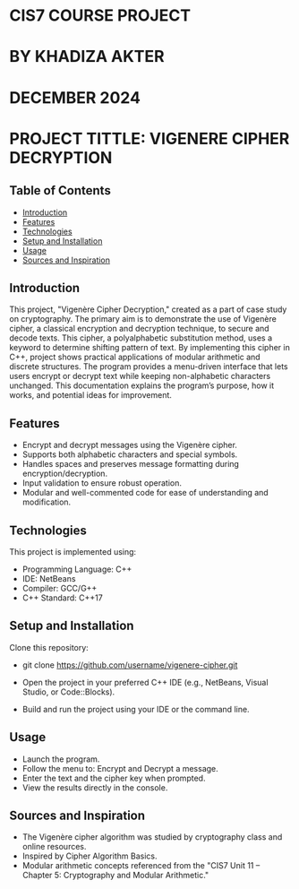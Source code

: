 # CIS7 COURSE PROJECT
# BY KHADIZA AKTER
# DECEMBER 2024

# PROJECT TITTLE: VIGENERE CIPHER DECRYPTION

## Table of Contents
- [Introduction](#introduction)
- [Features](#features)
- [Technologies](#technologies)
- [Setup and Installation](#setup-and-installation)
- [Usage](#usage)
- [Sources and Inspiration](#sources-and-inspiration)


## Introduction
This project, "Vigenère Cipher Decryption," created as a part of case study on cryptography.
The primary aim is to demonstrate the use of  Vigenère cipher, a classical encryption
and decryption technique, to secure and decode texts.
This cipher, a polyalphabetic substitution method, uses a keyword to determine shifting pattern of text. 
By implementing this cipher in C++, project shows practical applications of modular arithmetic and discrete structures.
The program provides a menu-driven interface that lets users encrypt or decrypt text while keeping non-alphabetic characters unchanged.
This documentation explains the program’s purpose, how it works, and potential ideas for improvement.
  
## Features
  * Encrypt and decrypt messages using the Vigenère cipher.
  * Supports both alphabetic characters and special symbols.
  * Handles spaces and preserves message formatting during encryption/decryption.
  * Input validation to ensure robust operation.
  * Modular and well-commented code for ease of understanding and modification.

## Technologies
  This project is implemented using:
  * Programming Language: C++
  * IDE: NetBeans
  * Compiler: GCC/G++
  * C++ Standard: C++17

## Setup and Installation
Clone this repository:
* git clone https://github.com/username/vigenere-cipher.git

* Open the project in your preferred C++ IDE (e.g., NetBeans, Visual Studio, or Code::Blocks).
* Build and run the project using your IDE or the command line.

## Usage
* Launch the program.
* Follow the menu to:
  Encrypt and Decrypt a message.
* Enter the text and the cipher key when prompted.
* View the results directly in the console.

## Sources and Inspiration
* The Vigenère cipher algorithm was studied by cryptography class and online resources.
* Inspired by Cipher Algorithm Basics.
* Modular arithmetic concepts referenced from the "CIS7 Unit 11 – Chapter 5: Cryptography and Modular Arithmetic."
